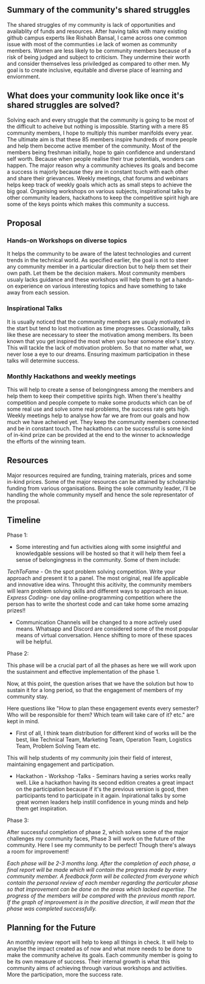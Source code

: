 

## Summary of the community's shared struggles
The shared struggles of my community is lack of opportunities and availablity of funds and resources. After having talks with many existing github campus experts like Rishabh Bansal, I came across one 
common issue with most of the communties i.e lack of women as community members. Women are less likely to be community members
because of a risk of being judged and subject to criticism. They undermine their worth and consider themselves less priviledged
as compared to other men. My goal is to create inclusive, equitable and diverse place of learning and enviornment. 

## What does your community look like once it's shared struggles are solved?

Solving each and every struggle that the community is going to be most of the difficult to acheive but nothing is impossible.
Starting with a mere 85 community members, I hope to multiply this number manifolds every year. The ultimate aim is that these 85 members inspire
hundreds of more people and help them become active member of the community. Most of the members being freshman initially, hope to gain confidence and understand self worth.
Because when people realise their true potentials, wonders can happen. 
The major reason why a community achieves its goals and become a success is majorly because they are in constant touch with each other
and share their grievances. Weekly meetings, chat forums and webinars helps keep track of weekly goals which acts as small steps to achieve 
the big goal. Organising workshops on various subjects, inspirational talks by other community leaders, hackathons to keep
the competitive spirit high are some of the keys points which makes this community a success.

## Proposal
### Hands-on Workshops on diverse topics <br>
It helps the community to be aware of the latest technologies and current trends in the technical world. As specified earlier, the 
goal is not to steer any community member in a particular direction but to help them set their own path. Let them be the decision makers.
Most community members usualy lacks guidance and these workshops will help them to get a hands-on experience on various interesting topics
and have something to take away from each session.
### Inspirational Talks
It is usually noticed that the community members are usualy motivated in the start but tend to lost motivation as time progresses. Ocassionally, 
talks like these are necessary to steer the motivation among members. Its been known that you get inspired the most when you hear someone else's story.
This will tackle the lack of motivation problem. So that no matter what, we never lose a eye to our dreams. Ensuring maximum
participation in these talks will determine success.
### Monthly Hackathons and weekly meetings
This will help to create a sense of belongingness among the members and help them to keep their competitive spirits high. When there's 
healthy competition and people compete to make some products which can be of some real use and solve some real problems, the success rate gets high.
Weekly meetings help to analyse how far we are from our goals and how much we have acheived yet. They keep the community 
members connected and be in constant touch. The hackathons can be successful is some kind of in-kind prize can be provided at the end to the winner
to acknowledge the efforts of the winning team.





## Resources
Major resources required are funding, training materials, prices and some in-kind prices. Some of the major resources can be
attained by scholarship funding from various organisations. Being the sole community leader, i'll be handling the whole community myself and
hence the sole representator of the proposal.


## Timeline

Phase 1:

- Some interesting and fun activities along with some insightful and knowledgable sessions will be hosted so that it will help them feel a sense of belongingness in the community. Some of them include:

*TechToFame -* On the spot problem solving competition. Write your approach and present it to a panel. The most original, real life applicable and innovative idea wins. Throught this acitivity, the community members will learn problem solving skills and different ways to approach an issue. <br>
*Express Coding-* one day online-programming competition where the person has to write the shortest code and can take home some amazing prizes!! <br>

- Communication Channels will be changed to a more actively used means. Whatsapp and Discord are considered some of the most popular means of virtual conversation. Hence shifting to more of these spaces will be helpful. 

Phase 2:

This phase will be a crucial part of all the phases as here we will work upon the sustainment and effective implementation  of the phase 1. 

Now, at this point, the question arises that we have the solution but how to sustain it for a long period, so that the engagement of members of my community stay. 

Here questions like  "How to plan these engagement events every semester? Who will be responsible for them? Which team will take care of it? etc." are kept in mind.

- First of all, I think team distribution for different kind of works will be the best, like Technical Team, Marketing Team, Operation Team, Logistics Team, Problem Solving Team etc. 

This will help students of my community join their field of interest, maintaining engagement and participation. 

- Hackathon - Workshop -Talks - Seminars having a series works really well. Like a hackathon having its second edition creates a great impact on the participation because if it's the previous version is good, then participants tend to participate in it again. Inpirational talks by some great women leaders help instill confidence in young minds and help them get inspiration. 
 

Phase 3:

After successful completion of phase 2, which solves some of the major challenges my community faces, Phase 3 will work on the future of the community. Here I see my community to be perfect! Though there's always a room for improvement! 

<I>Each phase will be 2-3 months long. After the completion of each phase, a final report will be made which will contain the progress made by every community member. A feedback form will be collected from everyone which contain the personal review of each member regarding the particular phase so that improvement can be done on the areas which lacked expertise. The progress of the members will be compared with the previous month report. If the graph of improvement is in the positive direction, it will mean that the phase was completed successfully.  </I> 

## Planning for the Future
An monthly review report will help to keep all things in check. It will help to anaylse the impact created as of now and what 
more needs to be done to make the community acheive its goals. Each community member is going to be its own measure of success.
Their internal growth is what this community aims of achieving through various workshops and activities. More the participation, more the success rate. 

